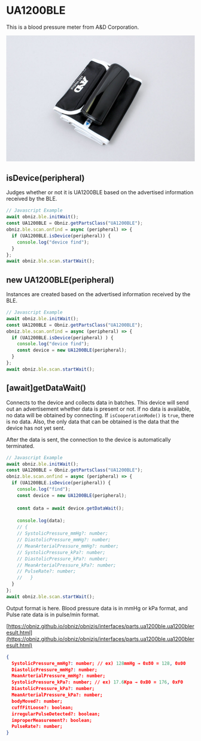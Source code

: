 # UA1200BLE
This is a blood pressure meter from A&D Corporation.

![](./image.jpg)

## isDevice(peripheral)

Judges whether or not it is UA1200BLE based on the advertised information received by the BLE.
```javascript
// Javascript Example
await obniz.ble.initWait();
const UA1200BLE = Obniz.getPartsClass("UA1200BLE");
obniz.ble.scan.onfind = async (peripheral) => {
  if (UA1200BLE.isDevice(peripheral)) {
    console.log("device find");
  }
};
await obniz.ble.scan.startWait();

```

## new UA1200BLE(peripheral)

Instances are created based on the advertised information received by the BLE.

```javascript
// Javascript Example
await obniz.ble.initWait();
const UA1200BLE = Obniz.getPartsClass("UA1200BLE");
obniz.ble.scan.onfind = async (peripheral) => {
  if (UA1200BLE.isDevice(peripheral) ) {
    console.log("device find");
    const device = new UA1200BLE(peripheral);
  }
};
await obniz.ble.scan.startWait();

```


## [await]getDataWait()

Connects to the device and collects data in batches.
This device will send out an advertisement whether data is present or not.
If no data is available, no data will be obtained by connecting. If `isCooperationMode()` is `true`, there is no data.
Also, the only data that can be obtained is the data that the device has not yet sent.

After the data is sent, the connection to the device is automatically terminated.

```javascript
// Javascript Example
await obniz.ble.initWait();
const UA1200BLE = Obniz.getPartsClass("UA1200BLE");
obniz.ble.scan.onfind = async (peripheral) => {
  if (UA1200BLE.isDevice(peripheral)) {
    console.log("find");
    const device = new UA1200BLE(peripheral);
    
    const data = await device.getDataWait();
    
    console.log(data);
    // {
    // SystolicPressure_mmHg?: number;
    // DiastolicPressure_mmHg?: number;
    // MeanArterialPressure_mmHg?: number;
    // SystolicPressure_kPa?: number;
    // DiastolicPressure_kPa?: number;
    // MeanArterialPressure_kPa?: number;
    // PulseRate?: number;
    //   }
  }
};
await obniz.ble.scan.startWait();

```


Output format is here. Blood pressure data is in mmHg or kPa format, and Pulse rate data is in pulse/min format.

[https://obniz.github.io/obniz/obnizjs/interfaces/parts.ua1200ble.ua1200bleresult.html](https://obniz.github.io/obniz/obnizjs/interfaces/parts.ua1200ble.ua1200bleresult.html)

```json
{
  SystolicPressure_mmHg?: number; // ex) 128mmHg → 0x80 = 128, 0x00
  DiastolicPressure_mmHg?: number;
  MeanArterialPressure_mmHg?: number;
  SystolicPressure_kPa?: number; // ex) 17.6Kpa → 0xB0 = 176, 0xF0
  DiastolicPressure_kPa?: number;
  MeanArterialPressure_kPa?: number;
  bodyMoved?: number;
  cuffFitLoose?: boolean;
  irregularPulseDetected?: boolean;
  improperMeasurement?: boolean;
  PulseRate?: number;
}
```